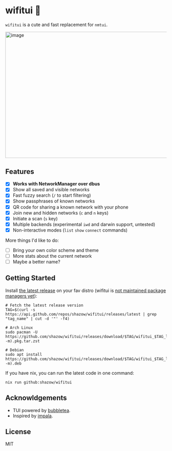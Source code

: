 # wifitui 🫣

`wifitui` is a cute and fast replacement for `nmtui`.

<img width="821.5" height="395.5" alt="image" src="https://github.com/user-attachments/assets/0982a201-0b41-4c52-a80e-7cf24915c763" />

## Features

- [x] **Works with NetworkManager over dbus**
- [x] Show all saved and visible networks
- [x] Fast fuzzy search (`/` to start filtering)
- [x] Show passphrases of known networks
- [x] QR code for sharing a known network with your phone
- [x] Join new and hidden networks (`c` and `n` keys)
- [x] Initiate a scan (`s` key)
- [x] Multiple backends (experimental `iwd` and darwin support, untested)
- [x] Non-interactive modes (`list` `show` `connect` commands)

More things I'd like to do:
- [ ] Bring your own color scheme and theme
- [ ] More stats about the current network
- [ ] Maybe a better name?

## Getting Started

Install [the latest release](https://github.com/shazow/wifitui/releases/) on your fav distro (wifitui is [not maintained package managers yet](https://github.com/shazow/wifitui/issues/48)):

```shell
# Fetch the latest release version
TAG=$(curl -s https://api.github.com/repos/shazow/wifitui/releases/latest | grep "tag_name" | cut -d '"' -f4)

# Arch Linux
sudo pacman -U https://github.com/shazow/wifitui/releases/download/$TAG/wifitui_$TAG_linux_$(uname -m).pkg.tar.zst

# Debian
sudo apt install https://github.com/shazow/wifitui/releases/download/$TAG/wifitui_$TAG_linux_$(uname -m).deb
```


If you have nix, you can run the latest code in one command:

```
nix run github:shazow/wifitui
```


## Acknowldgements

- TUI powered by [bubbletea](https://github.com/charmbracelet/bubbletea).
- Inspired by [impala](https://github.com/pythops/impala).

## License

MIT
